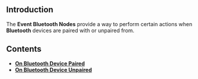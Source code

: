## Introduction

The **Event Bluetooth Nodes** provide a way to perform certain actions when **Bluetooth** devices are paired with or unpaired from.

## Contents

* [**On Bluetooth Device Paired**](onbluetoothdevicepaired.md)
* [**On Bluetooth Device Unpaired**](onbluetoothdeviceunpaired.md)